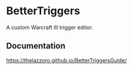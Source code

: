 # BetterTriggers
A custom Warcraft III trigger editor.

## Documentation
https://thelazzoro.github.io/BetterTriggersGuide/

